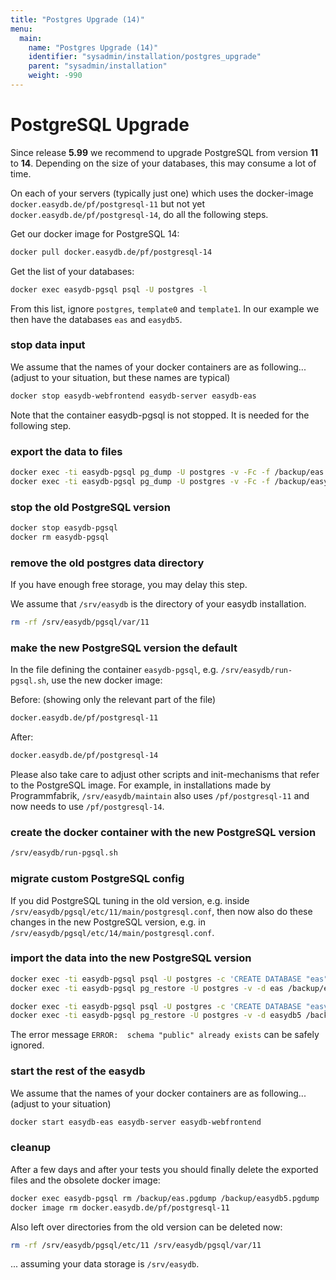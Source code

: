 ```yaml
---
title: "Postgres Upgrade (14)"
menu:
  main:
    name: "Postgres Upgrade (14)"
    identifier: "sysadmin/installation/postgres_upgrade"
    parent: "sysadmin/installation"
    weight: -990
---
```


# PostgreSQL Upgrade

Since release **5.99** we recommend to upgrade PostgreSQL from version **11** to **14**. Depending on the size of your databases, this may consume a lot of time.

On each of your servers (typically just one) which uses the docker-image `docker.easydb.de/pf/postgresql-11` but not yet `docker.easydb.de/pf/postgresql-14`, do all the following steps.

Get our docker image for PostgreSQL 14:

```bash
docker pull docker.easydb.de/pf/postgresql-14
```

Get the list of your databases:

```bash
docker exec easydb-pgsql psql -U postgres -l
```

From this list, ignore `postgres`, `template0` and `template1`. In our example we then have the databases `eas` and `easydb5`.

### stop data input

We assume that the names of your docker containers are as following... (adjust to your situation, but these names are typical)

```bash
docker stop easydb-webfrontend easydb-server easydb-eas
```

Note that the container easydb-pgsql is not stopped. It is needed for the following step.

### export the data to files

```bash
docker exec -ti easydb-pgsql pg_dump -U postgres -v -Fc -f /backup/eas.pgdump eas
docker exec -ti easydb-pgsql pg_dump -U postgres -v -Fc -f /backup/easydb5.pgdump easydb5
```

### stop the old PostgreSQL version

```bash
docker stop easydb-pgsql
docker rm easydb-pgsql
```

### remove the old postgres data directory
If you have enough free storage, you may delay this step.

We assume that `/srv/easydb` is the directory of your easydb installation.

```bash
rm -rf /srv/easydb/pgsql/var/11
```

### make the new PostgreSQL version the default
In the file defining the container `easydb-pgsql`, e.g. `/srv/easydb/run-pgsql.sh`, use the new docker image:

Before: (showing only the relevant part of the file)

```bash
docker.easydb.de/pf/postgresql-11
```

After:

```bash
docker.easydb.de/pf/postgresql-14
```

Please also take care to adjust other scripts and init-mechanisms that refer to the PostgreSQL image. For example, in installations made by Programmfabrik, `/srv/easydb/maintain` also uses `/pf/postgresql-11` and now needs to use `/pf/postgresql-14`.

### create the docker container with the new PostgreSQL version

```bash
/srv/easydb/run-pgsql.sh
```

### migrate custom PostgreSQL config
If you did PostgreSQL tuning in the old version, e.g. inside `/srv/easydb/pgsql/etc/11/main/postgresql.conf`, then now also do these changes in the new PostgreSQL version, e.g. in `/srv/easydb/pgsql/etc/14/main/postgresql.conf`.

### import the data into the new PostgreSQL version

```bash
docker exec -ti easydb-pgsql psql -U postgres -c 'CREATE DATABASE "eas"'
docker exec -ti easydb-pgsql pg_restore -U postgres -v -d eas /backup/eas.pgdump

docker exec -ti easydb-pgsql psql -U postgres -c 'CREATE DATABASE "easydb5"'
docker exec -ti easydb-pgsql pg_restore -U postgres -v -d easydb5 /backup/easydb5.pgdump
```

The error message `ERROR:  schema "public" already exists` can be safely ignored.

### start the rest of the easydb

We assume that the names of your docker containers are as following... (adjust to your situation)

```bash
docker start easydb-eas easydb-server easydb-webfrontend
```

### cleanup
After a few days and after your tests you should finally delete the exported files and the obsolete docker image:

```bash
docker exec easydb-pgsql rm /backup/eas.pgdump /backup/easydb5.pgdump
docker image rm docker.easydb.de/pf/postgresql-11
```

Also left over directories from the old version can be deleted now:

```bash
rm -rf /srv/easydb/pgsql/etc/11 /srv/easydb/pgsql/var/11
```

... assuming your data storage is `/srv/easydb`.
